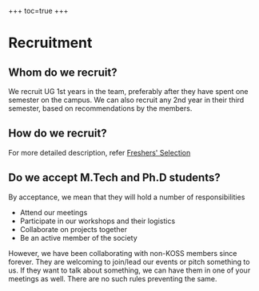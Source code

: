 +++
toc=true
+++

# Recruitment

## Whom do we recruit?
We recruit UG 1st years in the team, preferably after they have spent one semester on the campus. We can also recruit any 2nd year in their third semester, based on recommendations by the members.

## How do we recruit?
For more detailed description, refer [Freshers' Selection](/docs/events/freshers-selection)

## Do we accept M.Tech and Ph.D students?
By acceptance, we mean that they will hold a number of responsibilities
- Attend our meetings
- Participate in our workshops and their logistics
- Collaborate on projects together
- Be an active member of the society

However, we have been collaborating with non-KOSS members since forever. They are welcoming to join/lead our events or pitch something to us. If they want to talk about something, we can have them in one of your meetings as well. There are no such rules preventing the same.